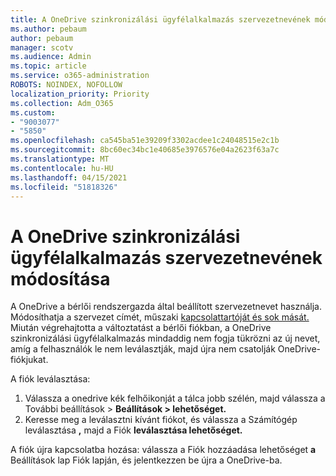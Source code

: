 ```yaml
---
title: A OneDrive szinkronizálási ügyfélalkalmazás szervezetnevének módosítása
ms.author: pebaum
author: pebaum
manager: scotv
ms.audience: Admin
ms.topic: article
ms.service: o365-administration
ROBOTS: NOINDEX, NOFOLLOW
localization_priority: Priority
ms.collection: Adm_O365
ms.custom:
- "9003077"
- "5850"
ms.openlocfilehash: ca545ba51e39209f3302acdee1c24048515e2c1b
ms.sourcegitcommit: 8bc60ec34bc1e40685e3976576e04a2623f63a7c
ms.translationtype: MT
ms.contentlocale: hu-HU
ms.lasthandoff: 04/15/2021
ms.locfileid: "51818326"
---
```

# <a name="change-the-organization-name-for-the-onedrive-sync-client"></a>A OneDrive szinkronizálási ügyfélalkalmazás szervezetnevének módosítása

A OneDrive a bérlői rendszergazda által beállított szervezetnevet használja.  Módosíthatja a szervezet címét, műszaki [kapcsolattartóját és sok mását.](https://docs.microsoft.com/microsoft-365/admin/manage/change-address-contact-and-more) Miután végrehajtotta a változtatást a bérlői fiókban, a OneDrive szinkronizálási ügyfélalkalmazás mindaddig nem fogja tükrözni az új nevet, amíg a felhasználók le nem leválasztják, majd újra nem csatolják OneDrive-fiókjukat.

A fiók leválasztása:

1. Válassza a onedrive kék felhőikonját a tálca jobb szélén, majd válassza a További beállítások > **Beállítások > lehetőséget.**
2. Keresse meg a leválasztni kívánt fiókot, és válassza a Számítógép leválasztása **,** majd a Fiók **leválasztása lehetőséget.**

A fiók újra kapcsolatba hozása:  válassza a Fiók hozzáadása lehetőséget **a** Beállítások lap Fiók lapján, és jelentkezzen be újra a OneDrive-ba.